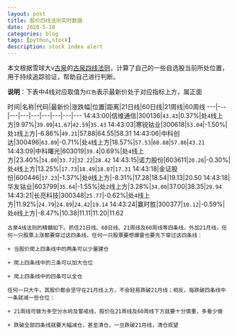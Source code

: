 ```yaml
---
layout: post
title: 股价四线法则实时数据
date: 2020-5-10
categories: blog
tags: [python,stock]
description: stock index alert
---
```



本文根据雪球大v[古泉](https://xueqiu.com/u/7148646888)的[古泉四线法则](https://xueqiu.com/7148646888/130498192)，计算了自己的一些自选股当前所处位置，用于持续追踪验证，帮助自己进行判断。

**说明**：下表中4线对应取值为`红色`表示最新价处于对应指标上方，属正面

时间|名称|代码|最新价|涨跌幅|位置|距离|21日线|60日线|21周线|60周线
---|---|---|---|---|---|---|---|---
14:43:00|信维通信|300136|`43.43`|0.37%|处`4`线上方|9.97%|`39.09`|`41.67`|`42.59`|`35.43`
14:43:03|寒锐钴业|300618|`53.04`|-1.50%|处`1`线上方|-6.86%|`49.21`|57.88|64.55|58.31
14:43:06|中科创达|300496|`63.89`|-0.71%|处`4`线上方|18.57%|`57.53`|`60.88`|`57.86`|`43.21`
14:43:09|中科曙光|603019|`39.4`|0.69%|处`4`线上方|23.40%|`34.00`|`33.72`|`32.22`|`28.42`
14:43:15|诺力股份|603611|`20.26`|-0.30%|处`4`线上方|13.25%|`17.73`|`18.49`|`18.07`|`17.31`
14:43:18|金证股份|600446|`17.23`|-1.37%|处`0`线上方|-8.31%|17.28|18.54|19.13|20.50
14:43:18|华友钴业|603799|`35.64`|-1.55%|处`2`线上方|3.28%|`34.00`|37.00|38.35|`29.94`
14:43:21|长亮科技|300348|`25.77`|-0.62%|处`4`线上方|11.92%|`24.79`|`24.89`|`24.42`|`19.14`
14:43:24|赢时胜|300377|`10.12`|-0.59%|处`0`线上方|-8.47%|10.38|11.11|11.20|11.62

```
古泉4线法则的精髓如下。抓住21日线、60日线、21周线及60周线等四条线，外加21月线，任何一只股票上涨都要穿过这四条线，任何一只股票要想爆雷也要先下穿过这四条线：

+ 当股价爬上四条线中的两条可以少量建仓

+ 爬上四条线中的三条可以加大仓位

+ 爬上四条线中的四条可以全仓

任何一只大牛，其股价都会坚守在21月线上方，不会轻易跌破21月线；相反，每跌破四条线中一条就减一些仓位：

+ 21周线可做为多空分水岭及警戒线，股价在21周线及60周线下方就要十分慎重，多看少做

+ 跌破全部四条线就要大幅减仓，甚至清仓，一旦跌破21月线，清仓观望
```